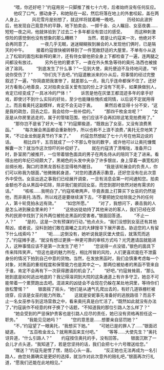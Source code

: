 　　“喂，你还好吧？”约寇用另一只脚推了推七十六号，后者始终没有任何反应。
　　他叹了口气，挪动身子，和她贴在一起，然后将落在地上的外套咬起，盖在两人身上。
　　风花雪月是别想了，就这样将就着睡一晚吧。
　　历经如此波折后，他发现自己竟意外的平静，地下拍卖会、一掷千金、众人瞩目、女巫夜袭……短短一夜之间，他就体验到了过去二十多年都没有尝过的感受。
　　而这种刺激惊险的感觉倒也没有想象的那么糟糕？
　　当然，若是让约寇来一次，他绝对不会再同意了。
　　一夜几乎无眠，迷迷糊糊挨到展会的人发现他们俩时，已是隔天的中午。
　　接着约寇很快被转移到了一件宽敞舒适的大屋里，不单有仆从送上了松软的面包和新榨的果汁，还有侍女替他把全身上下都检查了一遍，连两腿之间都没有放过。
　　另外在他的要求下，一直在外头焦急等待的奥托.洛西也被接进了溶洞。
　　“到底发生了什么事？”一见到大使，奥托便迫不及待地问道，“听说你受伤了？”
　　“你们先下去吧，”约寇遣散派来的仆从后，将事情的经过完整叙述了一遍，“你简直把我害惨了，就差那么一点，我几乎连命都保不住了。还好对方看我心地善良，又对拍卖女巫关爱有加的份上才没有下死手，如果换做别人，肯定已经变成了一具冰冷的尸体！”
　　诉苦是他在灰堡王都混迹多年的拿手好戏，即使讨不到什么实际的好处，至少也能赚些愧疚或同情，以后说不定就用得上。而且看奥托这副模样，肯定不会无动于衷。
　　果然后者显得十分不安，“这是我的疏忽，回去之后，我会给你一些补偿的。”
　　“那四千枚金龙呢？”
　　“女巫是从你房里逃走的，属于的管辖范围，他们应该不会再扣除这笔竞拍费用了。”
　　“那你岂不是省了好大一笔？”约寇揶揄道，“既救出了女巫，又没有浪费黑函。”
　　“每次展会黑函都会重新制作，所以也称不上浪不浪费，”奥托无奈地笑了笑，“不过金龙倒是真节约下来了。”
　　约寇忽然想起了七十六号在他耳边说的话。
　　相比四千，五百就成了一个不那么夸张的数字，或许他可以让奥托慷慨解囊一次？就当作这次惊吓的补偿好了。
　　就在约寇清了清喉咙，准备开口时，卧室房门被推开，一位带着银色面具的男子在两名侍从的陪同下走了进来。看得出他的年纪已经颇大了，黑褐色的头发中夹杂了许多银丝，身上穿着一袭宽松的丝绸长袍，胸口的漆黑龙首标志显得格外醒目。
　　“我是该轮展会的负责人，你们可以称我为银面，”他微微躬身道，“对您的遭遇表示歉意，还好您没有在此次意外中受伤。女巫出逃之事我们已经展开调查，一旦有消息会第一时间通知您。拍卖金额也不会从黑函中扣除，除非我们能抓回女巫，而您到那时依然对她有需求的话。”
　　“咳咳……我明白了，”约寇咳嗽两声，毕竟表面上打算买下女巫的仍然是他，而非奥托.洛西，所以戏还是要继续演下去，“不要把她交给除我之外的任何人，第十轮竞拍永远有效。”
　　“如您所愿。”
　　“对了，我想问下，袭击我的人是怎么进到展会里来的？”
　　“这些凶徒劫持了其他来访的客人，我们已经在郊外的民房中找到了另外两位被抢走黑函的受害者。”银面回答道。
　　“不止一人？”
　　“是的，这是一次有预谋的行动，”他点点头，“我们没想到女巫还有其他帮凶，或者说，没料到她们敢在晨曦之主的大肆搜寻下展开袭击。胁迫您的人有留下什么线索吗？”
　　“呃……这倒没有，她听说我是灰堡大使后，就落荒而逃了。”约寇摊手道，“就没有想过更换一种更可靠的审核方式吗？光凭邀请函就能进入，这种事情应该不是第一次发生了吧？”
　　“您说得一点没错，”银色的面具下传来阵阵笑声，“但这也是的魅力所在，相比所冒的风险，人们更喜欢能在不泄露身份的情况下拍到自己中意的货物。当然，在发放黑函时，我们会慎重考虑每一个对象，对黑函的重视程度和保管能力也是其中之一。那两位被劫者的黑函不管来自于谁，肯定不会再有下一次获得邀请的机会了。”
　　“好吧，”约寇耸耸肩，“那么她到底是如何逃出地底的？我记得溶洞到大院的这条通道上有许多守卫，她总不可能带着一个累赘跑出去吧。混进来的凶徒会不会现在仍躲在某处地洞里，等待你们放松警惕？”
　　银面摇了摇头，“她们是从通气孔爬出去的，有好几道铁栅栏被烧穿，应该是女巫的能力所致。”
　　这就是安妮事先准备好的逃脱路径？而且不止一名女巫参与到这场营救之中，看来奥托真是白忙活了。“既然如此就没有办法了，”约寇装作不经意的样子换了个话题，“不知道我的那位引路人怎么样了？”
　　“她会受到的严惩保护贵客也是引路人应尽的责任，她已没有资格再担任这一职务。”
　　“我能见见她吗？”
　　“您的意思是……想要亲自惩罚她？”
　　“不，”约寇望了一眼奥托，“我想买下她。”
　　“可她已是的罪人了……”银面迟疑道。
　　“五百枚金龙么？就用黑函来支付吧。”
　　“等等……大使先生？”奥托讶异道，“什么引路人？”
　　约寇按住奥托的手，没有回答。
　　银面沉默了一会儿才点头道，“我知道了，若是您坚持的话，我们会把七十六号赠送给您。”
　　“赠送？”约寇先是愣了愣，随后心头一喜。
　　“反正她也无法再成为一名引路人，由您处置确实是更好的选择，就当作对此次意外的赔礼吧，”银面再次行礼道，“愿我们还能在此地相见。”